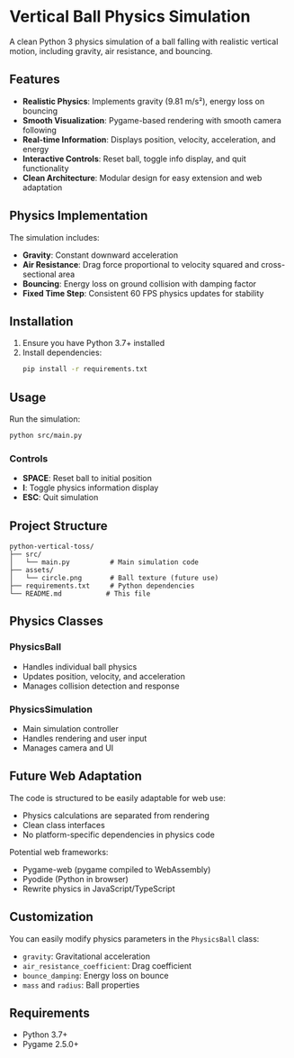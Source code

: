 # Vertical Ball Physics Simulation

A clean Python 3 physics simulation of a ball falling with realistic vertical motion, including gravity, air resistance, and bouncing.

## Features

- **Realistic Physics**: Implements gravity (9.81 m/s²), energy loss on bouncing
- **Smooth Visualization**: Pygame-based rendering with smooth camera following
- **Real-time Information**: Displays position, velocity, acceleration, and energy
- **Interactive Controls**: Reset ball, toggle info display, and quit functionality
- **Clean Architecture**: Modular design for easy extension and web adaptation

## Physics Implementation

The simulation includes:
- **Gravity**: Constant downward acceleration
- **Air Resistance**: Drag force proportional to velocity squared and cross-sectional area
- **Bouncing**: Energy loss on ground collision with damping factor
- **Fixed Time Step**: Consistent 60 FPS physics updates for stability

## Installation

1. Ensure you have Python 3.7+ installed
2. Install dependencies:
   ```bash
   pip install -r requirements.txt
   ```

## Usage

Run the simulation:
```bash
python src/main.py
```

### Controls
- **SPACE**: Reset ball to initial position
- **I**: Toggle physics information display
- **ESC**: Quit simulation

## Project Structure

```
python-vertical-toss/
├── src/
│   └── main.py          # Main simulation code
├── assets/
│   └── circle.png       # Ball texture (future use)
├── requirements.txt     # Python dependencies
└── README.md           # This file
```

## Physics Classes

### PhysicsBall
- Handles individual ball physics
- Updates position, velocity, and acceleration
- Manages collision detection and response

### PhysicsSimulation
- Main simulation controller
- Handles rendering and user input
- Manages camera and UI

## Future Web Adaptation

The code is structured to be easily adaptable for web use:
- Physics calculations are separated from rendering
- Clean class interfaces
- No platform-specific dependencies in physics code

Potential web frameworks:
- Pygame-web (pygame compiled to WebAssembly)
- Pyodide (Python in browser)
- Rewrite physics in JavaScript/TypeScript

## Customization

You can easily modify physics parameters in the `PhysicsBall` class:
- `gravity`: Gravitational acceleration
- `air_resistance_coefficient`: Drag coefficient
- `bounce_damping`: Energy loss on bounce
- `mass` and `radius`: Ball properties

## Requirements

- Python 3.7+
- Pygame 2.5.0+ 